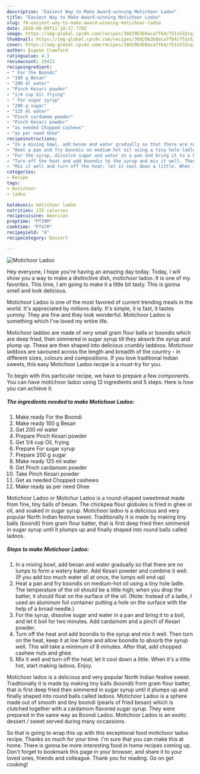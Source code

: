 ```yaml
---
description: "Easiest Way to Make Award-winning Motichoor Ladoo"
title: "Easiest Way to Make Award-winning Motichoor Ladoo"
slug: 70-easiest-way-to-make-award-winning-motichoor-ladoo
date: 2020-08-09T11:18:17.778Z
image: https://img-global.cpcdn.com/recipes/30d29b3b0aca7fb4/751x532cq70/motichoor-ladoo-recipe-main-photo.jpg
thumbnail: https://img-global.cpcdn.com/recipes/30d29b3b0aca7fb4/751x532cq70/motichoor-ladoo-recipe-main-photo.jpg
cover: https://img-global.cpcdn.com/recipes/30d29b3b0aca7fb4/751x532cq70/motichoor-ladoo-recipe-main-photo.jpg
author: Eugene Crawford
ratingvalue: 4.3
reviewcount: 29415
recipeingredient:
- " For the Boondi"
- "100 g Besan"
- "200 ml water"
- "Pinch Kesari powder"
- "1/4 cup Oil frying"
- " For sugar syrup"
- "200 g sugar"
- "125 ml water"
- "Pinch cardamom powder"
- "Pinch Kesari powder"
- "as needed Chopped cashews"
- "as per need Ghee"
recipeinstructions:
- "In a mixing bowl, add besan and water gradually so that there are no lumps to form a watery batter. Add Kesari powder and combine it well. (If you add too much water all at once, the lumps will end up)"
- "Heat a pan and fry boondis on medium-hot oil using a tiny hole ladle. The temperature of the oil should be a little high; when you drop the batter, it should float on the surface of the oil. (Note: Instead of a ladle, I used an aluminum foil container putting a hole on the surface with the help of a broad needle.)"
- "For the syrup, dissolve sugar and water in a pan and bring it to a boil, and let it boil for two minutes. Add cardamom and a pinch of Kesari powder."
- "Turn off the heat and add boondis to the syrup and mix it well. Then turn on the heat, keep it at low fame and allow boondis to absorb the syrup well. This will take a minimum of 8 minutes. After that, add chopped cashew nuts and ghee."
- "Mix it well and turn off the heat; let it cool down a little. When it&#39;s a little hot, start making ladoos. Enjoy."
categories:
- Recipe
tags:
- motichoor
- ladoo

katakunci: motichoor ladoo 
nutrition: 225 calories
recipecuisine: American
preptime: "PT39M"
cooktime: "PT47M"
recipeyield: "4"
recipecategory: Dessert

---
```



![Motichoor Ladoo](https://img-global.cpcdn.com/recipes/30d29b3b0aca7fb4/751x532cq70/motichoor-ladoo-recipe-main-photo.jpg)

Hey everyone, I hope you're having an amazing day today. Today, I will show you a way to make a distinctive dish, motichoor ladoo. It is one of my favorites. This time, I am going to make it a little bit tasty. This is gonna smell and look delicious.

Motichoor Ladoo is one of the most favored of current trending meals in the world. It's appreciated by millions daily. It's simple, it is fast, it tastes yummy. They are fine and they look wonderful. Motichoor Ladoo is something which I've loved my entire life.

Motichoor laddoo are made of very small gram flour balls or boondis which are deep fried, then simmered in sugar syrup till they absorb the syrup and plump up. These are then shaped into delicious crumbly laddoos. Motichoor laddoos are savoured across the length and breadth of the country - in different sizes, colours and compositions. If you love traditional Indian sweets, this easy Motichoor Ladoo recipe is a must-try for you.


To begin with this particular recipe, we have to prepare a few components. You can have motichoor ladoo using 12 ingredients and 5 steps. Here is how you can achieve it.

<!--inarticleads1-->

##### The ingredients needed to make Motichoor Ladoo:

1. Make ready  For the Boondi
1. Make ready 100 g Besan
1. Get 200 ml water
1. Prepare Pinch Kesari powder
1. Get 1/4 cup Oil, frying
1. Prepare  For sugar syrup
1. Prepare 200 g sugar
1. Make ready 125 ml water
1. Get Pinch cardamom powder
1. Take Pinch Kesari powder
1. Get as needed Chopped cashews
1. Make ready as per need Ghee


Motichoor Ladoo or Motichur Ladoo is a round-shaped sweetmeat made from fine, tiny balls of besan. The chickpea flour globules is fried in ghee or oil, and soaked in sugar syrup. Motichoor ladoo is a delicious and very popular North Indian festive sweet. Traditionally it is made by making tiny balls (boondi) from gram flour batter, that is first deep fried then simmered in sugar syrup until it plumps up and finally shaped into round balls called ladoos. 

<!--inarticleads2-->

##### Steps to make Motichoor Ladoo:

1. In a mixing bowl, add besan and water gradually so that there are no lumps to form a watery batter. Add Kesari powder and combine it well. (If you add too much water all at once, the lumps will end up)
1. Heat a pan and fry boondis on medium-hot oil using a tiny hole ladle. The temperature of the oil should be a little high; when you drop the batter, it should float on the surface of the oil. (Note: Instead of a ladle, I used an aluminum foil container putting a hole on the surface with the help of a broad needle.)
1. For the syrup, dissolve sugar and water in a pan and bring it to a boil, and let it boil for two minutes. Add cardamom and a pinch of Kesari powder.
1. Turn off the heat and add boondis to the syrup and mix it well. Then turn on the heat, keep it at low fame and allow boondis to absorb the syrup well. This will take a minimum of 8 minutes. After that, add chopped cashew nuts and ghee.
1. Mix it well and turn off the heat; let it cool down a little. When it&#39;s a little hot, start making ladoos. Enjoy.


Motichoor ladoo is a delicious and very popular North Indian festive sweet. Traditionally it is made by making tiny balls (boondi) from gram flour batter, that is first deep fried then simmered in sugar syrup until it plumps up and finally shaped into round balls called ladoos. Motichoor Ladoo is a sphere made out of smooth and tiny boondi (pearls of fried besan) which is clutched together with a cardamom flavored sugar syrup. They were prepared in the same way as Boondi Ladoo. Motichoor Ladoo is an exotic dessert / sweet served during many occassions. 

So that is going to wrap this up with this exceptional food motichoor ladoo recipe. Thanks so much for your time. I'm sure that you can make this at home. There is gonna be more interesting food in home recipes coming up. Don't forget to bookmark this page in your browser, and share it to your loved ones, friends and colleague. Thank you for reading. Go on get cooking!
